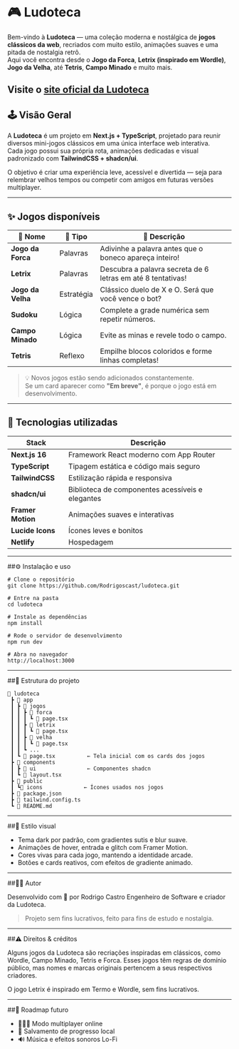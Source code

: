 # 🎮 Ludoteca

Bem-vindo à **Ludoteca** — uma coleção moderna e nostálgica de **jogos clássicos da web**, recriados com muito estilo, animações suaves e uma pitada de nostalgia retrô.  
Aqui você encontra desde o **Jogo da Forca**, **Letrix (inspirado em Wordle)**, **Jogo da Velha**, até **Tetris**, **Campo Minado** e muito mais.

Visite o [site oficial da Ludoteca](https://my-ludoteca.netlify.app/)
---

## 🕹️ Visão Geral

A **Ludoteca** é um projeto em **Next.js + TypeScript**, projetado para reunir diversos mini-jogos clássicos em uma única interface web interativa.  
Cada jogo possui sua própria rota, animações dedicadas e visual padronizado com **TailwindCSS + shadcn/ui**.

O objetivo é criar uma experiência leve, acessível e divertida — seja para relembrar velhos tempos ou competir com amigos em futuras versões multiplayer.

---

## ✨ Jogos disponíveis

| 🎯 Nome | 🧠 Tipo | 📄 Descrição |
|---------|---------|--------------|
| **Jogo da Forca** | Palavras | Adivinhe a palavra antes que o boneco apareça inteiro! |
| **Letrix** | Palavras | Descubra a palavra secreta de 6 letras em até 8 tentativas! |
| **Jogo da Velha** | Estratégia | Clássico duelo de X e O. Será que você vence o bot? |
| **Sudoku** | Lógica | Complete a grade numérica sem repetir números. |
| **Campo Minado** | Lógica | Evite as minas e revele todo o campo. |
| **Tetris** | Reflexo | Empilhe blocos coloridos e forme linhas completas! |

> 💡 Novos jogos estão sendo adicionados constantemente.  
> Se um card aparecer como **"Em breve"**, é porque o jogo está em desenvolvimento.

---

## 🧩 Tecnologias utilizadas

| Stack | Descrição |
|-------|------------|
| **Next.js 16** | Framework React moderno com App Router |
| **TypeScript** | Tipagem estática e código mais seguro |
| **TailwindCSS** | Estilização rápida e responsiva |
| **shadcn/ui** | Biblioteca de componentes acessíveis e elegantes |
| **Framer Motion** | Animações suaves e interativas |
| **Lucide Icons** | Ícones leves e bonitos |
| **Netlify** | Hospedagem |

---

##⚙️ Instalação e uso

    # Clone o repositório
    git clone https://github.com/Rodrigoscast/ludoteca.git

    # Entre na pasta
    cd ludoteca

    # Instale as dependências
    npm install

    # Rode o servidor de desenvolvimento
    npm run dev

    # Abra no navegador
    http://localhost:3000

---

##🧠 Estrutura do projeto

    📂 ludoteca
     ┣ 📂 app
     ┃ ┣ 📂 jogos
     ┃ ┃ ┣ 📂 forca
     ┃ ┃ ┃ ┗ 📄 page.tsx
     ┃ ┃ ┣ 📂 letrix
     ┃ ┃ ┃ ┗ 📄 page.tsx
     ┃ ┃ ┣ 📂 velha
     ┃ ┃ ┃ ┗ 📄 page.tsx
     ┃ ┃ ┗ ...
     ┃ ┗ 📄 page.tsx          ← Tela inicial com os cards dos jogos
     ┣ 📂 components
     ┃ ┣ 📂 ui                ← Componentes shadcn
     ┃ ┗ 📄 layout.tsx
     ┣ 📂 public
     ┃ ┗📂 icons             ← Ícones usados nos jogos
     ┣ 📄 package.json
     ┣ 📄 tailwind.config.ts
     ┗ 📄 README.md

---

##🎨 Estilo visual

-   Tema dark por padrão, com gradientes sutis e blur suave.
-   Animações de hover, entrada e glitch com Framer Motion.
-   Cores vivas para cada jogo, mantendo a identidade arcade.
-   Botões e cards reativos, com efeitos de gradiente animado.

---

##🧑‍💻 Autor

Desenvolvido com 💙 por Rodrigo Castro
Engenheiro de Software e criador da Ludoteca.
> Projeto sem fins lucrativos, feito para fins de estudo e nostalgia.

---

##⚠️ Direitos & créditos

Alguns jogos da Ludoteca são recriações inspiradas em clássicos, como
Wordle, Campo Minado, Tetris e Forca.
Esses jogos têm regras de domínio público, mas nomes e marcas originais
pertencem a seus respectivos criadores.

  O jogo Letrix é inspirado em Termo e Wordle, sem fins lucrativos.

---

##🚀 Roadmap futuro

-   🧑‍🤝‍🧑 Modo multiplayer online
-   💾 Salvamento de progresso local
-   🔊 Música e efeitos sonoros Lo-Fi
